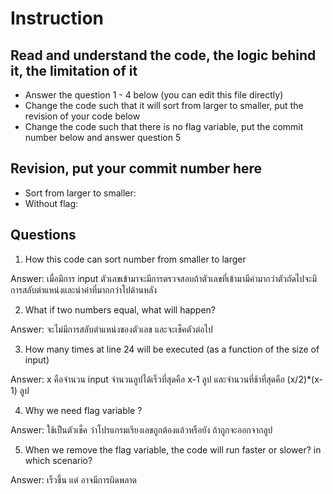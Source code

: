 ﻿# Instruction

## Read and understand the code, the logic behind it, the limitation of it
* Answer the question 1 - 4 below (you can edit this file directly)
* Change the code such that it will sort from larger to smaller, put the revision of your code below
* Change the code such that there is no flag variable, put the commit number below and answer question 5 


## Revision, put your commit number here
* Sort from larger to smaller:
* Without flag:

## Questions
1. How this code can sort number from smaller to larger
 
Answer: เมื่อมีการ input ตัวเลขเข้ามาจะมีการตรวจสอบถ้าตัวเลขที่เข้ามามีค่ามากว่าตัวถัดไปจะมีการสลับตำแหน่งและนำค่าที่มากกว่าไปด้านหลัง

2. What if two numbers equal, what will happen? 

Answer: จะไม่มีการสลับตำแหน่งของตัวเลข และจะเช็คตัวต่อไป

3. How many times at line 24 will be executed (as a function of the size of input) 

Answer: x คือจำนวน input จำนวนลูปได้เร็วที่สุดคือ x-1 ลูป และจำนวนที่ช้าที่สุดคือ  (x/2)*(x-1) ลูป

4. Why we need flag variable ? 

Answer:  ใช้เป็นตัวเช็ค ว่าโปรแกรมเรียงเลขถูกต้องแล้วหรือยัง ถ้าถูกจะออกจากลูป

5. When we remove the flag variable, the code will run faster or slower? in which scenario? 

Answer: เร็วขึ้น แต่ อาจมีการผิดพลาด 